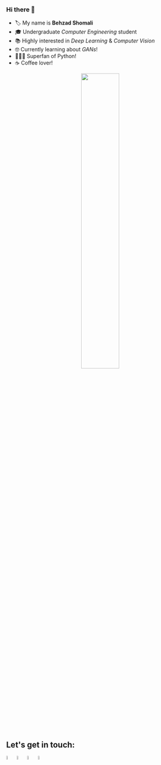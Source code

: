 ### Hi there 👋

- 🏷️  My name is <b>Behzad Shomali</b>
- 🎓  Undergraduate <i>Computer Engineering</i> student
- 📚  Highly interested in <i>Deep Learning</i> & <i>Computer Vision</i>
- 🤓  Currently learning about <i>GANs</i>!
- 👨🏻‍💻  Superfan of Python!
- ☕️  Coffee lover!

<p align="center">
    <a href="#">
    <img
        width="45%"
        src="https://github-readme-stats.vercel.app/api/top-langs/?username=behzadshomali&layout=compact&include_all_commits=true&show_icons=true&theme=tokyonight&custom_title=Most+Used+Languages&langs_count=10"
    />
        </a>
</p>

<h2 align="left">Let's get in touch:</h2>
<p align="left">
    <a href="https://www.linkedin.com/in/behzad-shomali-59679859/">
        <img align="left" alt="linkdin" width="5%" src="https://image.flaticon.com/icons/png/512/174/174857.png">
    </a>
  
  <a href="mailto: behzad.shomali@gmail.com">
        <img align="left" alt="email" width="5%" src="https://image.flaticon.com/icons/png/512/174/174857.png">
    </a>
  
  <a href="https://scholar.google.com/citations?user=l-BkqQ8AAAAJ&hl=en&oi=ao">
        <img align="left" alt="scholar" width="5%" src="https://image.flaticon.com/icons/png/512/174/174857.png">
    </a>
  
  <a href="https://www.researchgate.net/profile/Behzad_Shomali">
        <img align="left" alt="researchgate" width="5%" src="https://image.flaticon.com/icons/png/512/174/174857.png">
    </a>
</p>
